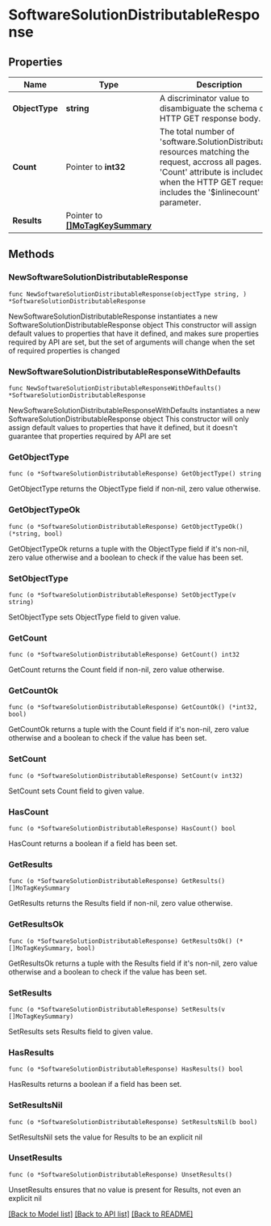 # SoftwareSolutionDistributableResponse

## Properties

Name | Type | Description | Notes
------------ | ------------- | ------------- | -------------
**ObjectType** | **string** | A discriminator value to disambiguate the schema of a HTTP GET response body. | 
**Count** | Pointer to **int32** | The total number of &#39;software.SolutionDistributable&#39; resources matching the request, accross all pages. The &#39;Count&#39; attribute is included when the HTTP GET request includes the &#39;$inlinecount&#39; parameter. | [optional] 
**Results** | Pointer to [**[]MoTagKeySummary**](mo.TagKeySummary.md) |  | [optional] 

## Methods

### NewSoftwareSolutionDistributableResponse

`func NewSoftwareSolutionDistributableResponse(objectType string, ) *SoftwareSolutionDistributableResponse`

NewSoftwareSolutionDistributableResponse instantiates a new SoftwareSolutionDistributableResponse object
This constructor will assign default values to properties that have it defined,
and makes sure properties required by API are set, but the set of arguments
will change when the set of required properties is changed

### NewSoftwareSolutionDistributableResponseWithDefaults

`func NewSoftwareSolutionDistributableResponseWithDefaults() *SoftwareSolutionDistributableResponse`

NewSoftwareSolutionDistributableResponseWithDefaults instantiates a new SoftwareSolutionDistributableResponse object
This constructor will only assign default values to properties that have it defined,
but it doesn't guarantee that properties required by API are set

### GetObjectType

`func (o *SoftwareSolutionDistributableResponse) GetObjectType() string`

GetObjectType returns the ObjectType field if non-nil, zero value otherwise.

### GetObjectTypeOk

`func (o *SoftwareSolutionDistributableResponse) GetObjectTypeOk() (*string, bool)`

GetObjectTypeOk returns a tuple with the ObjectType field if it's non-nil, zero value otherwise
and a boolean to check if the value has been set.

### SetObjectType

`func (o *SoftwareSolutionDistributableResponse) SetObjectType(v string)`

SetObjectType sets ObjectType field to given value.


### GetCount

`func (o *SoftwareSolutionDistributableResponse) GetCount() int32`

GetCount returns the Count field if non-nil, zero value otherwise.

### GetCountOk

`func (o *SoftwareSolutionDistributableResponse) GetCountOk() (*int32, bool)`

GetCountOk returns a tuple with the Count field if it's non-nil, zero value otherwise
and a boolean to check if the value has been set.

### SetCount

`func (o *SoftwareSolutionDistributableResponse) SetCount(v int32)`

SetCount sets Count field to given value.

### HasCount

`func (o *SoftwareSolutionDistributableResponse) HasCount() bool`

HasCount returns a boolean if a field has been set.

### GetResults

`func (o *SoftwareSolutionDistributableResponse) GetResults() []MoTagKeySummary`

GetResults returns the Results field if non-nil, zero value otherwise.

### GetResultsOk

`func (o *SoftwareSolutionDistributableResponse) GetResultsOk() (*[]MoTagKeySummary, bool)`

GetResultsOk returns a tuple with the Results field if it's non-nil, zero value otherwise
and a boolean to check if the value has been set.

### SetResults

`func (o *SoftwareSolutionDistributableResponse) SetResults(v []MoTagKeySummary)`

SetResults sets Results field to given value.

### HasResults

`func (o *SoftwareSolutionDistributableResponse) HasResults() bool`

HasResults returns a boolean if a field has been set.

### SetResultsNil

`func (o *SoftwareSolutionDistributableResponse) SetResultsNil(b bool)`

 SetResultsNil sets the value for Results to be an explicit nil

### UnsetResults
`func (o *SoftwareSolutionDistributableResponse) UnsetResults()`

UnsetResults ensures that no value is present for Results, not even an explicit nil

[[Back to Model list]](../README.md#documentation-for-models) [[Back to API list]](../README.md#documentation-for-api-endpoints) [[Back to README]](../README.md)


